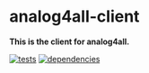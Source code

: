 # analog4all-client

**This is the client for analog4all.**

[![tests](https://img.shields.io/travis/chrisguttandin/analog4all-client/master.svg?style=flat-square)](https://travis-ci.org/chrisguttandin/analog4all-client)
[![dependencies](https://img.shields.io/david/chrisguttandin/analog4all-client.svg?style=flat-square)](https://www.npmjs.com/package/analog4all-client)

